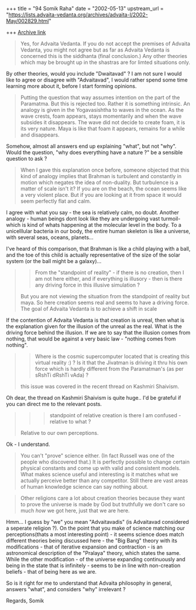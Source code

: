 +++
title = "94 Somik Raha"
date = "2002-05-13"
upstream_url = "https://lists.advaita-vedanta.org/archives/advaita-l/2002-May/002829.html"

+++
[Archive link](https://lists.advaita-vedanta.org/archives/advaita-l/2002-May/002829.html)

> Yes, for Advaita Vedanta.  If you do not accept the premises of Advaita
> Vedanta, you might not agree but as far as Advaita Vedanta is concerned
> this is the siddhanta (final conclusion.)  Any other theories which may be
> brought up in the shastras are for limted situations only.

By other theories, would you include "Dwaitavad" ?
I am not sure I would like to agree or disagree with "Advaitavad", I would
rather spend some time learning more about it, before I start forming
opinions.

> Putting the question that way assumes intention  on the part of the
> Paramatma.  But this is rejected too.  Rather it is something intrinsic.
> An analogy is given in the Yogavasishtha to waves in the ocean. As the
> wave crests, foam appears, stays momentarily and when the wave subsides
> it disappears.  The wave did not decide to create foam, it is its very
> nature.  Maya is like that foam it appears, remains for a while and
> disappears.

Somehow, almost all answers end up explaining "what", but not "why". Would
the question, "why does everything have a nature ?" be a sensible question
to ask ?

> When I gave this explanation once before, someone objected that this kind
> of analogy implies that Brahman is turbulent and constantly in motion
> which negates the idea of non-duality.  But turbulence is a matter of
> scale isn't it?  If you are on the beach, the ocean seems like a very
> violent place.  But if you are looking at it from space it would seem
> perfectly flat and calm.

I agree with what you say - the sea is relatively calm, no doubt. Another
analogy - human beings dont look like they are undergoing vast turmoil-
which is kind of whats happening at the molecular level in the body. To a
unicelllular bacteria in our body, the entire human skeleton is like a
universe, with several seas, oceans, planets...

I've heard of this comparison, that Brahman is like a child playing with a
ball, and the toe of this child is actually representative of the size of
the solar system (or the ball might be a galaxy)...

> > From the
> > "standpoint of reality" - if there is no creation, then I am not here
> > either, and if everything is illusory - then is there any driving force
in
> > this illusive simulation ?
> >
>
> But you are not viewing the situation from the standpoint of reality but
> maya.  So here creation seems real and seems to have a driving force.  The
> goal of Advaita Vedanta is to achieve a shift in scale

If the contention of Advaita Vedanta is that creation is unreal, then what
is the explanation given for the illusion of the unreal as the real. What is
the driving force behind the illusion. If we are to say that the illusion
comes from nothing, that would be against a very basic law - "nothing comes
from nothing".

> >  Where is the cosmic supercomputer located that is creating this virtual
> > reality :) ? Is it that the Jivatman is driving it thru his own force
which
> > is hardly different from the Paramatman's (as per sRshTi dRshTi vAda) ?
> >
>
> this issue was covered in the recent thread on Kashmiri Shaivism.

Oh dear, the thread on Kashmiri Shaivism is quite huge.. I'd be grateful if
you can direct me to the relevant posts.

> > >standpoint of relative
> > > creation is there
> > I am confused - relative to what ?
>
> Relative to our own perceptions.

Ok -  I understand.

> You can't "prove" science either.  (In fact Russell was one of the people
> who discovered that.)  It is perfectly possible to change certain physical
> constants and come up with valid and consistent models.  What makes
> science useful and interesting is it matches what we actually perceive
> better than any competitor.  Still there are vast areas of human knowledge
> science can say nothing about.

> Other religions care a lot about creation theories because they want to
> prove the universe is made by God but truthfully we don't care so much
> _how_ we got here, just that we are here.

Hmm... I guess by "we" you mean "Advaitavadis" (is Advaitavad considered a
seperate religion ?). On the point that you make of science matching our
perceptions(thats a most interesting point) - it seems science does match
different theories being discussed here - the "Big Bang" theory with its
modifications - that of iterative expansion and contraction - is an
astronomical description of the "Pralaya" theory, which states the same.
While the other modification - of the universe expanding continuously and
being in the state that is infinitely - seems to be in line with
non-creation beliefs - that of being here as we are.

So is it right for me to understand that Advaita philosophy in general,
answers "what", and considers "why" irrelevant ?

Regards,
Somik

